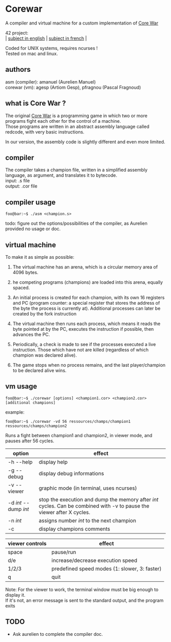 # Corewar

A compiler and virtual machine for a custom implementation of [Core War](https://en.wikipedia.org/wiki/Core_War)

42 project:\
| [subject in english](https://github.com/BNNJ/corewar/blob/master/corewar.en.pdf) | [subject in french](https://github.com/BNNJ/corewar/blob/master/corewar.fr.pdf) | 

Coded for UNIX systems, requires ncurses !\
Tested on mac and linux.

## authors

asm (compiler): amanuel (Aurelien Manuel)\
corewar (vm): agesp (Artiom Gesp), pfragnou (Pascal Fragnoud)

## what is Core War ?

The original [Core War](https://en.wikipedia.org/wiki/Core_War) is a programming game in which two or more programs fight each other for the control of a machine.\
Those programs are written in an abstract assembly language called redcode, with very basic instructions.

In our version, the assembly code is slightly different and even more limited.

## compiler

The compiler takes a champion file, written in a simplified assembly language, as argument, and translates it to bytecode.\
input: .s file\
output: .cor file

## compiler usage

```console 
foo@bar:~$ ./asm <champion.s>
```

todo: figure out the options/possibilities of the compiler, as Aurelien provided no usage or doc.

## virtual machine

To make it as simple as possible:
1. The virtual machine has an arena, which is a circular memory area of 4096 bytes.
2. he competing programs (champions) are loaded into this arena, equally spaced.
3. An initial process is created for each champion, with its own 16 registers and PC (program counter: a special register that stores the address of the byte the process is currently at). Additional processes can later be created by the fork instruction
4. The virtual machine then runs each process, which means it reads the byte pointed at by the PC, executes the instruction if possible, then advances the PC.

5. Periodically, a check is made to see if the processes executed a live instruction. Those which have not are killed (regardless of which champion was declared alive).

6. The game stops when no process remains, and the last player/champion to be declared alive wins.

## vm usage

```console 
foo@bar:~$ ./corewar [options] <champion1.cor> <champion2.cor> [additional champions]
```
example:
```console 
foo@bar:~$ ./corewar -vd 56 ressources/champs/champion1 ressources/champs/champion2
```
Runs a fight between champion1 and champion2, in viewer mode, and pauses after 56 cycles. 

|option|effect|
|-|-|
|-h --help| display help|
|-g --debug| display debug informations|
|-v --viewer| graphic mode (in terminal, uses ncurses)|
|-d *int* --dump *int*| stop the execution and dump the memory after *int* cycles. Can be combined with -v to pause the viewer after X cycles.|
|-n *int*| assigns number *int* to the next champion|
|-c| display champions comments|

|viewer controls|effect|
|---------------|------|
|space| pause/run|
|d/e| increase/decrease execution speed|
|1/2/3| predefined speed modes (1: slower, 3: faster)|
|q| quit|

Note: For the viewer to work, the terminal window must be big enough to display it.\
If it's not, an error message is sent to the standard output, and the program exits


## TODO

- Ask aurelien to complete the compiler doc.
